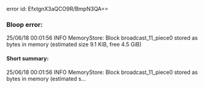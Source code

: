 error id: EfxtgnX3aQCO9R/BmpN3QA==
### Bloop error:

25/06/18 00:01:56 INFO MemoryStore: Block broadcast_11_piece0 stored as bytes in memory (estimated size 9.1 KiB, free 4.5 GiB)
#### Short summary: 

25/06/18 00:01:56 INFO MemoryStore: Block broadcast_11_piece0 stored as bytes in memory (estimated s...